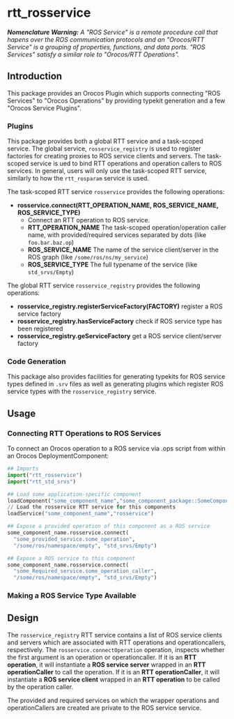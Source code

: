 rtt\_rosservice
===============

***Nomenclature Warning:***  *A "ROS Service" is a remote procedure call
that hapens over the ROS communication protocols and an "Orocos/RTT Service" is
a grouping of properties, functions, and data ports. "ROS Services" satisfy a
similar role to "Orocos/RTT Operations".* 

## Introduction

This package provides an Orocos Plugin which supports connecting "ROS Services"
to "Orocos Operations" by providing typekit generation and a few "Orocos
Service Plugins".

### Plugins

This package provides both a global RTT service and a task-scoped service. The
global service, `rosservice_registry` is used to register factories for
creating proxies to ROS service clients and servers. The task-scoped service is
ued to bind RTT operations and operation callers to ROS services. In general,
users will only use the task-scoped RTT service, similarly to how the
`rtt_rosparam` service is used.

The task-scoped RTT service `rosservice` provides the following operations:
* **rosservice.connect(RTT_OPERATION_NAME, ROS_SERVICE_NAME, ROS_SERVICE_TYPE)**
  * Connect an RTT operation to ROS service.
  * **RTT_OPERATION_NAME** The task-scoped operation/operation caller name, with provided/required services separated by dots (like `foo.bar.baz.op`)
  * **ROS_SERVICE_NAME** The name of the service client/server in the ROS graph (like `/some/ros/ns/my_service`)
  * **ROS_SERVICE_TYPE** The full typename of the service (like `std_srvs/Empty`)

The global RTT service `rosservice_registry` provides the following operations:
* **rosservice_registry.registerServiceFactory(FACTORY)** register a ROS service factory
* **rosservice_registry.hasServiceFactory** check if ROS service type has been registered
* **rosservice_registry.geServiceFactory** get a ROS service client/server factory

### Code Generation

This package also provides facilities for generating typekits for ROS service
types defined in `.srv` files as well as generating plugins which register ROS
service types with the `rosservice_registry` service.

## Usage

### Connecting RTT Operations to ROS Services

To connect an Orocos operation to a ROS service via .ops script from within an
Orocos DeploymentComponent: 

```python
## Imports
import("rtt_rosservice")
import("rtt_std_srvs")

## Load some application-specific component
loadComponent("some_component_name","some_component_package::SomeComponent")
// Load the rosservice RTT service for this components
loadService("some_component_name","rosservice")

## Expose a provided operation of this component as a ROS service
some_component_name.rosservice.connect(
  "some_provided_service.some_operation",
  "/some/ros/namespace/empty", "std_srvs/Empty")

## Expose a ROS service to this component
some_component_name.rosservice.connect(
  "some_Required_service.some_operation_caller",
  "/some/ros/namespace/empty", "std_srvs/Empty")
```

### Making a ROS Service Type Available



## Design

The `rosservice_registry` RTT service contains a list of ROS service clients
and servers which are associated with RTT operations and operationcallers,
respectively.  The `rosservice.connectOperation` operation, inspects whether
the first argument is an operation or operationcaller. If it is an **RTT
operation**, it will instantiate a **ROS service server** wrapped in an **RTT
operationCaller** to call the operation. If it is an **RTT operationCaller**,
it will instantiate a **ROS service client** wrapped in an **RTT operation** to
be called by the operation caller. 

The provided and required services on which the wrapper operations and
operationCallers are created are private to the ROS service service. 

